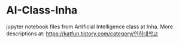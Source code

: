 # AI-Class-Inha
jupyter notebook files from Artificial Intelligence class at Inha.
More descriptions at: https://katfun.tistory.com/category/인하대학교
